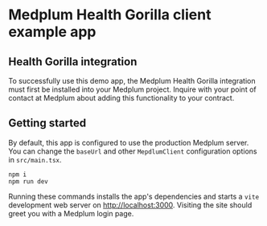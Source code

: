 # Medplum Health Gorilla client example app

## Health Gorilla integration

To successfully use this demo app, the Medplum Health Gorilla integration must first be installed into your Medplum project. Inquire with your point of contact at Medplum about adding this functionality to your contract.

## Getting started

By default, this app is configured to use the production Medplum server. You can change the `baseUrl` and other `MepdlumClient` configuration options in `src/main.tsx`.

```
npm i
npm run dev
```

Running these commands installs the app's dependencies and starts a `vite` development web server on [http://localhost:3000](http://localhost:3000). Visiting the site should greet you with a Medplum login page.
